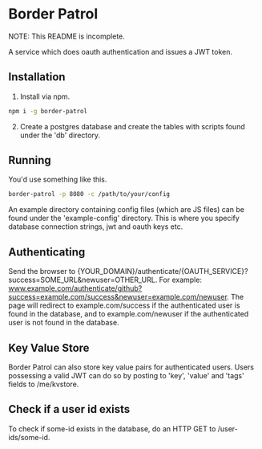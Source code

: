 # Border Patrol

NOTE: This README is incomplete.

A service which does oauth authentication and issues a JWT token.

## Installation

1. Install via npm.

```sh
npm i -g border-patrol
```

2. Create a postgres database and create the tables with scripts found under the 'db' directory.

## Running

You'd use something like this.

```sh
border-patrol -p 8080 -c /path/to/your/config
```

An example directory containing config files (which are JS files) can be found under the 'example-config' directory.
This is where you specify database connection strings, jwt and oauth keys etc.

## Authenticating

Send the browser to {YOUR_DOMAIN}/authenticate/{OAUTH_SERVICE}?success=SOME_URL&newuser=OTHER_URL. For example: www.example.com/authenticate/github?success=example.com/success&newuser=example.com/newuser. The page will redirect to example.com/success if the authenticated user is found in the database, and to example.com/newuser if the authenticated user is not found in the database.

## Key Value Store

Border Patrol can also store key value pairs for authenticated users. Users possessing a valid JWT can do so by posting to 'key', 'value' and 'tags' fields to /me/kvstore.

## Check if a user id exists

To check if some-id exists in the database, do an HTTP GET to /user-ids/some-id.

